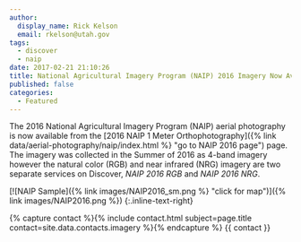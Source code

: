 ```yaml
---
author:
  display_name: Rick Kelson
  email: rkelson@utah.gov
tags:
  - discover
  - naip
date: 2017-02-21 21:10:26
title: National Agricultural Imagery Program (NAIP) 2016 Imagery Now Available
published: false
categories:
  - Featured
---
```


The 2016 National Agricultural Imagery Program (NAIP) aerial photography is now available from the [2016 NAIP 1 Meter Orthophotography]({% link data/aerial-photography/naip/index.html %} "go to NAIP 2016 page") page. The imagery was collected in the Summer of 2016 as 4-band imagery however the natural color (RGB) and near infrared (NRG) imagery are two separate services on Discover, _NAIP 2016 RGB_ and _NAIP 2016 NRG_.

[![NAIP Sample]({% link images/NAIP2016_sm.png %} "click for map")]({% link images/NAIP2016.png %})
{:.inline-text-right}

{% capture contact %}{% include contact.html subject=page.title contact=site.data.contacts.imagery %}{% endcapture %}
{{ contact }}
